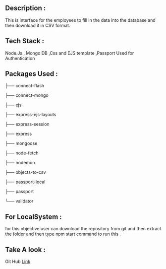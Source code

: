 ## Description :
This is interface for the employees  to fill in the data into the database and then download it in CSV format.
## Tech Stack :
 Node.Js , Mongo DB ,Css  and EJS template ,Passport Used for Authentication 
 ## Packages Used :
├── connect-flash

├── connect-mongo

├── ejs

├── express-ejs-layouts

├── express-session

├── express

├── mongoose

├── node-fetch

├── nodemon

├── objects-to-csv

├── passport-local

├── passport

└── validator

 ## For LocalSystem :
for this objective user can download the repository from git and then extract the folder and then type npm start command to run this .

## Take A look :

Git Hub [Link](https://github.com/abhijeetdas565/placementcell)
